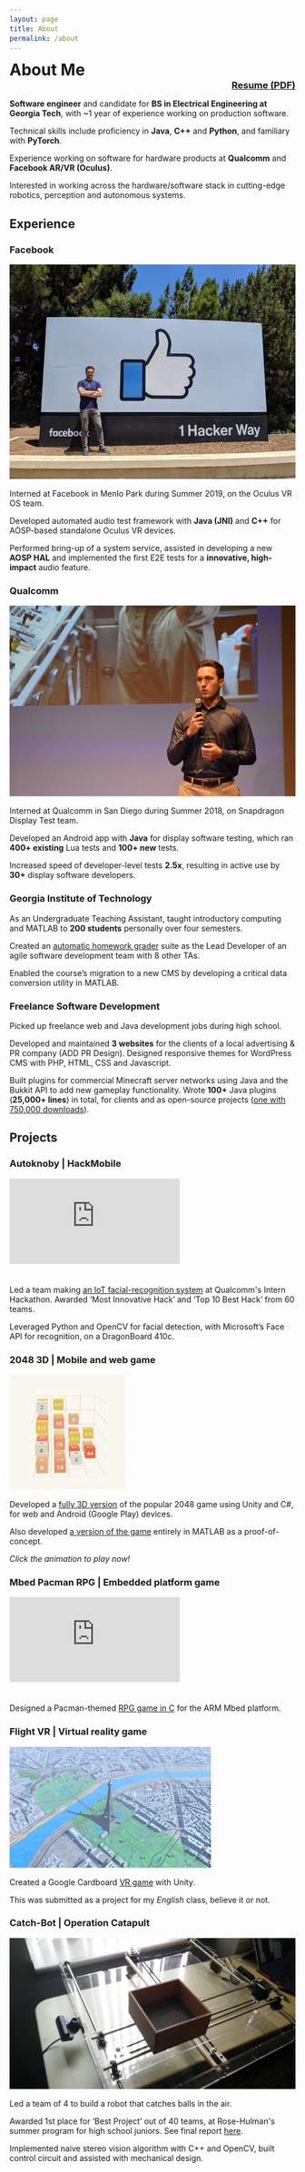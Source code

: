 ```yaml
---
layout: page
title: About
permalink: /about
---
```


<div class="row">
<div class="column" style="padding: 0; margin: 0"><h1 style="margin: 0">About Me</h1></div>
<div class="column" style="text-align: right"><h3 style="margin: 0"><a href="/assets/BaranUsluel.CV.2020-03-30.long.pdf">Resume (PDF)</a></h3></div>
</div>

**Software engineer** and candidate for **BS in Electrical Engineering at Georgia Tech**,
with ~1 year of experience working on production software.

Technical skills include proficiency in **Java**, **C++** and **Python**, and familiary with **PyTorch**.

Experience working on software for hardware products at **Qualcomm** and **Facebook AR/VR (Oculus)**.

Interested in working across the hardware/software stack in cutting-edge
robotics, perception and autonomous systems.

## Experience

### Facebook

<img class="left-float-pic" src="/assets/fb_pic.jpg"/>

Interned at Facebook in Menlo Park during Summer 2019, on the Oculus VR OS team.

Developed automated audio test framework with **Java (JNI)** and **C++** for AOSP-based standalone Oculus VR devices.

Performed bring-up of a system service, assisted in developing a new **AOSP HAL** and implemented the first E2E tests for a **innovative, high-impact** audio feature.
<br style="clear: left;">

### Qualcomm

<img class="right-float-pic" src="/assets/qc_pic.jpg"/>

Interned at Qualcomm in San Diego during Summer 2018, on Snapdragon Display Test team.

Developed an Android app with **Java** for display software testing, which ran **400+ existing** Lua tests and **100+ new** tests.

Increased speed of developer-level tests **2.5x**, resulting in active use by **30+** display software developers.
<br style="clear: right;">

### Georgia Institute of Technology

As an Undergraduate Teaching Assistant, taught introductory computing and MATLAB to **200 students** personally over four semesters.

Created an [automatic homework grader](https://github.com/CS1371/autograder) suite as the Lead Developer of an agile software development team with 8 other TAs.

Enabled the course’s migration to a new CMS by developing a critical data conversion utility in MATLAB.

### Freelance Software Development

Picked up freelance web and Java development jobs during high school.

Developed and maintained **3 websites** for the clients of a local advertising & PR company (ADD PR Design). Designed responsive themes for WordPress CMS with PHP, HTML, CSS and Javascript.

Built plugins for commercial Minecraft server networks using Java and the Bukkit API to add new gameplay functionality. Wrote **100+** Java plugins (**25,000+ lines**) in total, for clients and as open-source projects ([one with 750,000 downloads](https://github.com/baranusluel/bukkit-simpleprefix)).

## Projects

### Autoknoby | HackMobile

<iframe class="left-float-pic" style="margin-bottom: 20px" src="https://www.youtube.com/embed/xL6oJc1dAVI" frameborder="0" allow="accelerometer; autoplay; encrypted-media; gyroscope; picture-in-picture" allowfullscreen></iframe>

Led a team making [an IoT facial-recognition system](https://github.com/baranusluel/autoknoby) at Qualcomm's Intern Hackathon. Awarded ‘Most Innovative Hack’ and ‘Top 10 Best Hack’ from 60 teams.

Leveraged Python and OpenCV for facial detection, with Microsoft’s Face API for recognition, on a DragonBoard 410c.
<br style="clear: left;">

### 2048 3D | Mobile and web game

<a href="https://2048.baranusluel.com/"><img class="right-float-pic" src="/assets/2048_3d.gif"></a>

Developed a [fully 3D version](https://github.com/baranusluel/2048-3d) of the popular 2048 game using Unity and C#, for web and Android (Google Play) devices.

Also developed [a version of the game](https://github.com/baranusluel/2048-3d-matlab) entirely in MATLAB as a proof-of-concept.

*Click the animation to play now!*
<br style="clear: right;">

### Mbed Pacman RPG | Embedded platform game

<iframe class="left-float-pic" style="margin-bottom: 20px" src="https://www.youtube.com/embed/NhTJ7zDlHBU" frameborder="0" allow="accelerometer; autoplay; encrypted-media; gyroscope; picture-in-picture" allowfullscreen></iframe>

Designed a Pacman-themed [RPG game in C](https://github.com/baranusluel/mbed-pacman-rpg) for the ARM Mbed platform.
<br style="clear: left;">

### Flight VR | Virtual reality game

<img class="right-float-pic" src="/assets/flight_vr.jpg">

Created a Google Cardboard [VR game](https://github.com/baranusluel/flight-VR) with Unity.

This was submitted as a project for my *English* class, believe it or not.
<br style="clear: right;">

### Catch-Bot | Operation Catapult

<img class="left-float-pic" src="/assets/catchbot.png">

Led a team of 4 to build a robot that catches balls in the air.

Awarded 1st place for ‘Best Project’ out of 40 teams, at Rose-Hulman's
summer program for high school juniors. See final report [here](/assets/catchbot_report.pdf).

Implemented naive stereo vision algorithm with C++ and OpenCV, built control circuit and assisted with mechanical design.
<br style="clear: left;">
